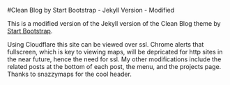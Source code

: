 #Clean Blog by Start Bootstrap - Jekyll Version - Modified

This is a modified version of the Jekyll version of the Clean Blog theme by [Start Bootstrap](http://startbootstrap.com/).

Using Cloudflare this site can be viewed over ssl. Chrome alerts that fullscreen, which is key to viewing maps, will be depricated for http sites in the near future, hence the need for ssl. My other modifications include the related posts at the bottom of each post, the menu, and the projects page. Thanks to snazzymaps for the cool header.
